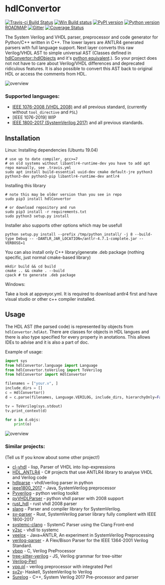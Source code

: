 # hdlConvertor
[![Travis-ci Build Status](https://travis-ci.org/Nic30/hdlConvertor.png?branch=master)](https://travis-ci.org/Nic30/hdlConvertor)
[![Win Build status](https://ci.appveyor.com/api/projects/status/e3cvi3ig5y4vni7e?svg=true)](https://ci.appveyor.com/project/nic30/hdlconvertor)
[![PyPI version](https://badge.fury.io/py/hdlConvertor.svg)](http://badge.fury.io/py/hdlConvertor)
[![Python version](https://img.shields.io/pypi/pyversions/hdlConvertor.svg)](https://img.shields.io/pypi/pyversions/hdlConvertor.svg)
[ROADMAP](https://drive.google.com/file/d/1zyegLIf7VaBRyb-ED5vgOMmHzW4SRZLp/view?usp=sharing) [![Gitter](https://badges.gitter.im/hdlConvertor/community.svg)](https://gitter.im/hdlConvertor/community?utm_source=badge&utm_medium=badge&utm_campaign=pr-badge)
[![Coverage Status](https://coveralls.io/repos/github/Nic30/hdlConvertor/badge.svg?branch=master)](https://coveralls.io/github/Nic30/hdlConvertor?branch=master)

The System Verilog and VHDL parser, preprocessor and code generator for Python/C++ written in C++. The lower layers are ANTLR4 generated parsers with full language support. Next layer converts this raw Verilog/VHDL AST to simple universal AST (Classes defined in [hdlConvertor::hdlObjects](https://github.com/Nic30/hdlConvertor/tree/master/include/hdlConvertor/hdlObjects) and it's [python equivalent](https://github.com/Nic30/hdlConvertor/tree/master/hdlConvertor/hdlAst).). So your project does not not have to care about Verilog/VHDL differences and deprecated ridiculous features.
It is also possible to convert this AST back to original HDL or access the comments from HDL.

![overview](https://raw.githubusercontent.com/nic30/hdlConvertor/master/doc/hdlConvertor_overview.png)


### Supported languages:
* [IEEE 1076-2008 (VHDL 2008)](https://ieeexplore.ieee.org/document/4772740) and all previous standard, (currently without `tool_directive` and `PSL`)
* [IEEE 1076-2019] WIP
* [IEEE 1800-2017 (SystemVerilog 2017)](https://ieeexplore.ieee.org/document/8299595) and all previous standards.


## Installation

Linux:
Installing dependencies (Ubuntu 19.04)
```
# use up to date compiler, gcc>=7
# on old systems without libantlr4-runtime-dev you have to add apt repo manually, see .travis.yml
sudo apt install build-essential uuid-dev cmake default-jre python3 python3-dev python3-pip libantlr4-runtime-dev antlr4
```

Installing this library
```
# note this may be older version than you see in repo
sudo pip3 install hdlConvertor

# or download repository and run
sudo pip3 install -r requirements.txt
sudo python3 setup.py install
```

Installer also supports other options which may be usefull
```
python setup.py install --prefix /tmp/python_install/ -j 8 --build-type Debug -- -DANTLR_JAR_LOCATION=/antlr-4.7.1-complete.jar -- VERBOSE=1
```

You can also install only C++ library/generate .deb package (nothing specific, just normal cmake-based library)
```
mkdir build && cd build
cmake .. && cmake . --build
cpack # to generate .deb package
```

Windows:

Take a look at appveyor.yml. It is required to download antlr4 first and have visual studio or other c++ compiler installed.


## Usage

The HDL AST (the parsed code) is represented by objects from `hdlConvertor.hdlAst`.
There are classes for objects in HDL langues and there is also type specified for every property in anotations. This allows IDEs to advise and it is also a part of doc.

Example of usage:
```python
import sys
from hdlConvertor.language import Language
from hdlConvertor.toVerilog import ToVerilog
from hdlConvertor import HdlConvertor

filenames = ["your.v", ]
include_dirs = []
c = HdlConvertor()
d = c.parse(filenames, Language.VERILOG, include_dirs, hierarchyOnly=False, debug=True)

tv = ToVerilog(sys.stdout)
tv.print_context(d)

for o in d.objs:
    print(o)
```

![overview](https://raw.githubusercontent.com/nic30/hdlConvertor/master/doc/hdlConvertor_typical_usage.png)


### Similar projects:
(Tell us If you know about some other project!)

* [cl-vhdl](https://github.com/mabragor/cl-vhdl) - lisp, Parser of VHDL into lisp-expressions 
* [HDL_ANTLR4](https://github.com/denisgav/HDL_ANTLR4) - C# projects that use ANTLR4 library to analyse VHDL and Verilog code
* [hdlparse](https://github.com/kevinpt/hdlparse/) - vhdl/verilog parser in python
* [ieee1800_2017](https://github.com/veriktig/ieee1800_2017) - Java, SystemVerilog preprocessor
* [Pyverilog](https://github.com/PyHDI/Pyverilog) - python verilog toolkit
* [pyVHDLParser](https://github.com/Paebbels/pyVHDLParser) - python vhdl parser with 2008 support
* [rust_hdl](https://github.com/kraigher/rust_hdl) - rust vhdl 2008 parser
* [slang](https://github.com/MikePopoloski/slang) - Parser and compiler library for SystemVerilog.
* [sv-parser](https://github.com/dalance/sv-parser) - Rust, SystemVerilog parser library fully complient with IEEE 1800-2017
* [systemc-clang](https://github.com/anikau31/systemc-clang) - SystemC Parser using the Clang Front-end
* [v2sc](https://github.com/denisgav/v2sc) - vhdl to systemc
* [veelox](https://github.com/martinda/veelox) - Java+ANTLR,  An experiment in SystemVerilog Preprocessing 
* [verilog-parser](https://github.com/ben-marshall/verilog-parser) - A Flex/Bison Parser for the IEEE 1364-2001 Verilog Standard.
* [vbpp](https://github.com/balanx/vbpp) - C, Verilog PreProcessor
* [tree-sitter-verilog](https://github.com/tree-sitter/tree-sitter-verilog) - JS,  Verilog grammar for tree-sitter 
* [Verilog-Perl](https://metacpan.org/pod/Verilog-Perl)
* [vpp.pl](https://www.beyond-circuits.com/wordpress/vpp-pl-man-page/) - verilog preprocessor with integrated Perl
* [sv2v](https://github.com/zachjs/sv2v)- Haskell, SystemVerilog to Verilog
* [Surelog](https://github.com/alainmarcel/Surelog) - C++, System Verilog 2017 Pre-processor and parser 
